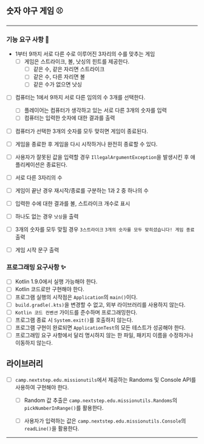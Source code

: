 ## 숫자 야구 게임 ⚾️
---

### 기능 요구 사항 🎈
- 1부터 9까지 서로 다른 수로 이루어진 3자리의 수를 맞추는 게임
    - [ ] 게임은 스트라이크, 볼, 낫싱의 힌트를 제공한다.
        - [ ] 같은 수, 같은 자리면 스트라이크
        - [ ] 같은 수, 다른 자리면 볼
        - [ ] 같은 수가 없으면 낫싱
- [ ] 컴퓨터는 1에서 9까지 서로 다른 임의의 수 3개를 선택한다.
    - [ ] 플레이어는 컴퓨터가 생각하고 있는 서로 다른 3개의 숫자를 입력
    - [ ] 컴퓨터는 입력한 숫자에 대한 결과를 출력
- [ ]  컴퓨터가 선택한 3개의 숫자를 모두 맞히면 게임이 종료된다.
- [ ] 게임을 종료한 후 게임을 다시 시작하거나 완전히 종료할 수 있다.
- [ ] 사용자가 잘못된 값을 입력할 경우 `IllegalArgumentException`을 발생시킨 후 애플리케이션은 종료된다.

- [ ] 서로 다른 3자리의 수
- [ ] 게임이 끝난 경우 재시작/종료를 구분하는 1과 2 중 하나의 수
- [ ] 입력한 수에 대한 결과를 볼, 스트라이크 개수로 표시
- [ ] 하나도 없는 경우 `낫싱`을 출력
- [ ] 3개의 숫자를 모두 맞힐 경우 `3스트라이크` `3개의 숫자를 모두 맞히셨습니다! 게임 종료` 출력
- [ ] 게임 시작 문구 출력

### 프로그래밍 요구사항 ✨
- [ ] Kotlin 1.9.0에서 실행 가능해야 한다.
- [ ] Kotlin 코드로만 구현해야 한다.
- [ ] 프로그램 실행의 시작점은 `Application`의 `main()`이다.
- [ ] `build.gradle(.kts)`을 변경할 수 없고, 외부 라이브러리를 사용하지 않는다.
- [ ] `Kotlin 코드 컨벤션` 가이드를 준수하며 프로그래밍한다.
- [ ] 프로그램 종료 시 `System.exit()`를 호출하지 않는다.
- [ ] 프로그램 구현이 완료되면 `ApplicationTest`의 모든 테스트가 성공해야 한다.
- [ ] 프로그래밍 요구 사항에서 달리 명시하지 않는 한 파일, 패키지 이름을 수정하거나 이동하지 않는다.

## 라이브러리 
- [ ] `camp.nextstep.edu.missionutils`에서 제공하는 Randoms 및 Console API를 사용하여 구현해야 한다.
    - [ ] Random 값 추출은 `camp.nextstep.edu.missionutils.Randoms`의 `pickNumberInRange()`를 활용한다.
    - [ ] 사용자가 입력하는 값은 `camp.nextstep.edu.missionutils.Console`의 `readLine()`을 활용한다.


---